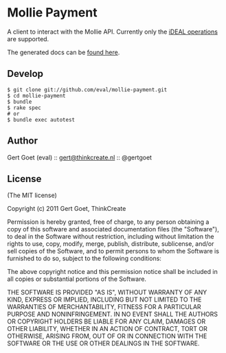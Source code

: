 Mollie Payment
========

A client to interact with the Mollie API. Currently only the [iDEAL operations](https://www.mollie.nl/support/documentatie/betaaldiensten/ideal/) are supported.

The generated docs can be [found here](http://rubydoc.info/gems/mollie-payment).

Develop
------------
    
    $ git clone git://github.com/eval/mollie-payment.git
    $ cd mollie-payment
    $ bundle
    $ rake spec
    # or
    $ bundle exec autotest

Author
------

Gert Goet (eval) :: gert@thinkcreate.nl :: @gertgoet

License
------

(The MIT license)

Copyright (c) 2011 Gert Goet, ThinkCreate

Permission is hereby granted, free of charge, to any person obtaining
a copy of this software and associated documentation files (the
"Software"), to deal in the Software without restriction, including
without limitation the rights to use, copy, modify, merge, publish,
distribute, sublicense, and/or sell copies of the Software, and to
permit persons to whom the Software is furnished to do so, subject to
the following conditions:

The above copyright notice and this permission notice shall be
included in all copies or substantial portions of the Software.

THE SOFTWARE IS PROVIDED "AS IS", WITHOUT WARRANTY OF ANY KIND,
EXPRESS OR IMPLIED, INCLUDING BUT NOT LIMITED TO THE WARRANTIES OF
MERCHANTABILITY, FITNESS FOR A PARTICULAR PURPOSE AND
NONINFRINGEMENT. IN NO EVENT SHALL THE AUTHORS OR COPYRIGHT HOLDERS BE
LIABLE FOR ANY CLAIM, DAMAGES OR OTHER LIABILITY, WHETHER IN AN ACTION
OF CONTRACT, TORT OR OTHERWISE, ARISING FROM, OUT OF OR IN CONNECTION
WITH THE SOFTWARE OR THE USE OR OTHER DEALINGS IN THE SOFTWARE.
